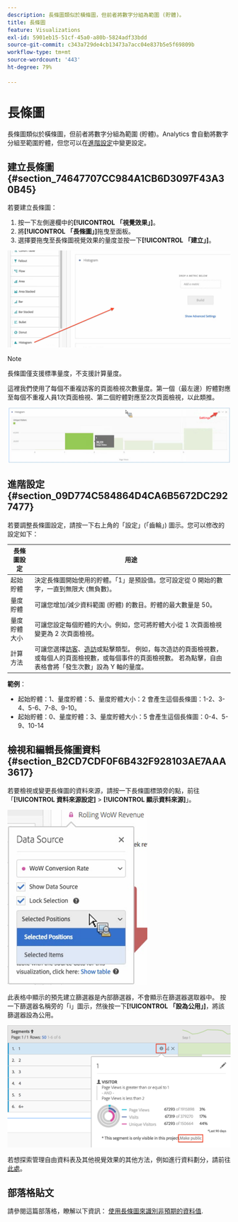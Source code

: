 ```yaml
---
description: 長條圖類似於橫條圖，但前者將數字分組為範圍 (貯體)。
title: 長條圖
feature: Visualizations
exl-id: 5901eb15-51cf-45a0-a80b-5824adf33bdd
source-git-commit: c343a729de4cb13473a7acc04e837b5e5f69809b
workflow-type: tm+mt
source-wordcount: '443'
ht-degree: 79%

---
```


# 長條圖

長條圖類似於橫條圖，但前者將數字分組為範圍 (貯體)。Analytics 會自動將數字分組至範圍貯體，但您可以在[進階設定](#section_09D774C584864D4CA6B5672DC2927477)中變更設定。

## 建立長條圖 {#section_74647707CC984A1CB6D3097F43A30B45}

若要建立長條圖：

1. 按一下左側邊欄中的&#x200B;**[!UICONTROL 「視覺效果」]**。
1. 將&#x200B;**[!UICONTROL 「長條圖」]**&#x200B;拖曳至面板。
1. 選擇要拖曳至長條圖視覺效果的量度並按一下&#x200B;**[!UICONTROL 「建立」]**。

![空白長條圖面板顯示「將量度放置在下方」欄位。](assets/histogram.png)

>[!NOTE]
>
>長條圖僅支援標準量度，不支援計算量度。

這裡我們使用了每個不重複訪客的頁面檢視次數量度。第一個（最左邊）貯體對應至每個不重複人員1次頁面檢視、第二個貯體對應至2次頁面檢視，以此類推。

![](assets/histogram2.png)

## 進階設定 {#section_09D774C584864D4CA6B5672DC2927477}

若要調整長條圖設定，請按一下右上角的「設定」(「齒輪」) 圖示。您可以修改的設定如下：

| 長條圖設定 | 用途 |
|---|---|
| 起始貯體 | 決定長條圖開始使用的貯體。「1」是預設值。您可設定從 0 開始的數字，一直到無限大 (無負數)。 |
| 量度貯體 | 可讓您增加/減少資料範圍 (貯體) 的數目。貯體的最大數量是 50。 |
| 量度貯體大小 | 可讓您設定每個貯體的大小。例如，您可將貯體大小從 1 次頁面檢視變更為 2 次頁面檢視。 |
| 計算方法 | 可讓您選擇[訪客](https://experienceleague.adobe.com/docs/analytics/components/metrics/unique-visitors.html)、[造訪](https://experienceleague.adobe.com/docs/analytics/components/metrics/visits.html)或點擊類型。 例如，每次造訪的頁面檢視數，或每個人的頁面檢視數，或每個事件的頁面檢視數。 若為點擊，自由表格會將「發生次數」設為 Y 軸的量度。 |

<!--Russ or Meike - Check Hit Type link above. -->

**範例**：

* 起始貯體：1、量度貯體：5、量度貯體大小：2 會產生這個長條圖：1-2、3-4、5-6、7-8、9-10。
* 起始貯體：0、量度貯體：3、量度貯體大小：5 會產生這個長條圖：0-4、5-9、10-14

## 檢視和編輯長條圖資料 {#section_B2CD7CDF0F6B432F928103AE7AAA3617}

若要檢視或變更長條圖的資料來源，請按一下長條圖標頭旁的點，前往「**[!UICONTROL 資料來源設定]** > **[!UICONTROL 顯示資料來源]**」。

![已選取「顯示資料來源」和「鎖定選取專案」的「資料來源設定」選項。](assets/manage-data-source.png)

此表格中顯示的預先建立篩選器是內部篩選器，不會顯示在篩選器選取器中。 按一下篩選器名稱旁的「i」圖示，然後按一下&#x200B;**[!UICONTROL 「設為公用」]**，將該篩選器設為公用。

![顯示編輯視窗和設為公開連結的區段。](assets/prebuilt_segments.png)

若想探索管理自由資料表及其他視覺效果的其他方法，例如進行資料劃分，請前往[此處](https://experienceleague.adobe.com/docs/analytics/analyze/analysis-workspace/visualizations/freeform-analysis-visualizations.html?lang=zh-Hant)。

## 部落格貼文

請參閱這篇部落格，瞭解以下資訊： [使用長條圖來識別非預期的資料值](https://experienceleaguecommunities.adobe.com/t5/adobe-analytics-blogs/using-histograms-to-identify-unexpected-data-values/ba-p/596168).
